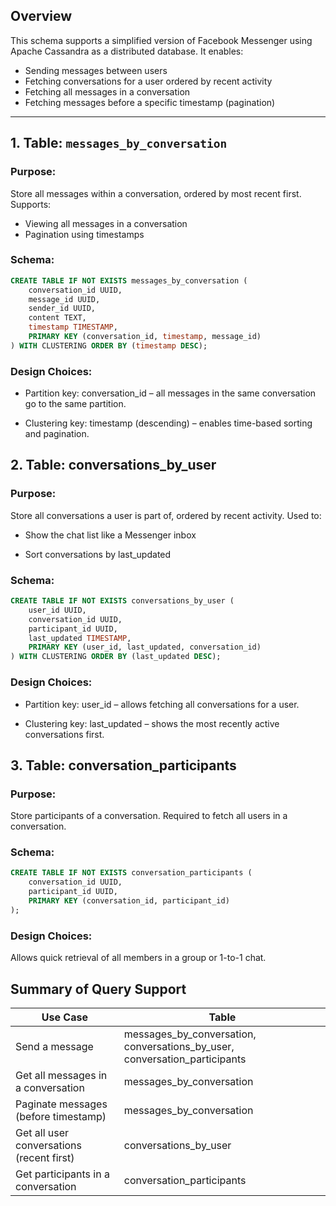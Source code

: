 ## Overview

This schema supports a simplified version of Facebook Messenger using Apache Cassandra as a distributed database. It enables:
- Sending messages between users
- Fetching conversations for a user ordered by recent activity
- Fetching all messages in a conversation
- Fetching messages before a specific timestamp (pagination)

---

## 1. Table: `messages_by_conversation`

### Purpose:
Store all messages within a conversation, ordered by most recent first. Supports:
- Viewing all messages in a conversation
- Pagination using timestamps

### Schema:
```sql
CREATE TABLE IF NOT EXISTS messages_by_conversation (
    conversation_id UUID,
    message_id UUID,
    sender_id UUID,
    content TEXT,
    timestamp TIMESTAMP,
    PRIMARY KEY (conversation_id, timestamp, message_id)
) WITH CLUSTERING ORDER BY (timestamp DESC);
```

### Design Choices:
-  Partition key: conversation_id – all messages in the same conversation go to the same partition.

-  Clustering key: timestamp (descending) – enables time-based sorting and pagination.

## 2. Table: conversations_by_user
### Purpose:
Store all conversations a user is part of, ordered by recent activity. Used to:

-  Show the chat list like a Messenger inbox

- Sort conversations by last_updated

### Schema:
```sql
CREATE TABLE IF NOT EXISTS conversations_by_user (
    user_id UUID,
    conversation_id UUID,
    participant_id UUID,
    last_updated TIMESTAMP,
    PRIMARY KEY (user_id, last_updated, conversation_id)
) WITH CLUSTERING ORDER BY (last_updated DESC);
```
### Design Choices:
-  Partition key: user_id – allows fetching all conversations for a user.

-  Clustering key: last_updated – shows the most recently active conversations first.

## 3. Table: conversation_participants
### Purpose:
Store participants of a conversation. Required to fetch all users in a conversation.

### Schema:
```sql
CREATE TABLE IF NOT EXISTS conversation_participants (
    conversation_id UUID,
    participant_id UUID,
    PRIMARY KEY (conversation_id, participant_id)
);
```
### Design Choices:
Allows quick retrieval of all members in a group or 1-to-1 chat.

## Summary of Query Support
|Use Case	|Table|
|-----------|-----|
| Send a message | messages_by_conversation, conversations_by_user, conversation_participants |
|Get all messages in a conversation	|messages_by_conversation|
|Paginate messages (before timestamp)|	messages_by_conversation|
|Get all user conversations (recent first)|	conversations_by_user|
|Get participants in a conversation|	conversation_participants|